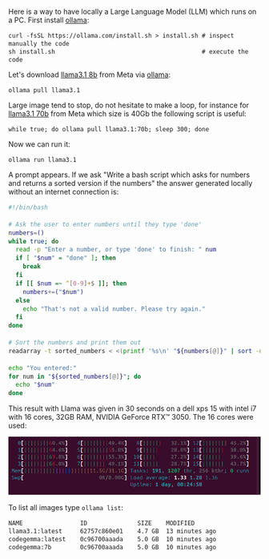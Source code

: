 Here is a way to have locally a Large Language Model (LLM) which runs on a PC. First install  [ollama](https://ollama.com/):

```
curl -fsSL https://ollama.com/install.sh > install.sh # inspect manually the code
sh install.sh                                         # execute the code
```
 
Let's download [llama3.1 8b](https://ollama.com/library/llama3.1:8b) from Meta via [ollama](https://ollama.com/):
```
ollama pull llama3.1
```
Large image tend to stop, do not hesitate to make a loop, for instance for [llama3.1 70b](https://ollama.com/library/llama3.1:70b) from Meta which size is 40Gb the following script is useful:
```
while true; do ollama pull llama3.1:70b; sleep 300; done
```

Now we can run it:
```
ollama run llama3.1
```

A prompt appears. If we ask "Write a bash script which asks for numbers and returns a sorted version if the numbers" the answer generated locally without an internet connection is:

```bash
#!/bin/bash

# Ask the user to enter numbers until they type 'done'
numbers=()
while true; do
  read -p "Enter a number, or type 'done' to finish: " num
  if [ "$num" = "done" ]; then
    break
  fi
  if [[ $num =~ ^[0-9]+$ ]]; then
    numbers+=("$num")
  else
    echo "That's not a valid number. Please try again."
  fi
done

# Sort the numbers and print them out
readarray -t sorted_numbers < <(printf '%s\n' "${numbers[@]}" | sort -n)

echo "You entered:"
for num in "${sorted_numbers[@]}"; do
  echo "$num"
done
```
This result with Llama was given in 30 seconds on a dell xps 15 with intel i7 with 16 cores, 32GB RAM, NVIDIA GeForce RTX™ 3050. The 16 cores were used:

![cpu load](https://github.com/fderepas/unix_memo/blob/main/img/ollama_cpu.png)

To list all images type ```ollama list```:

```
NAME            	ID          	SIZE  	MODIFIED
llama3.1:latest 	62757c860e01	4.7 GB	13 minutes ago	
codegemma:latest	0c96700aaada	5.0 GB	10 minutes ago
codegemma:7b    	0c96700aaada	5.0 GB	10 minutes ago
```
